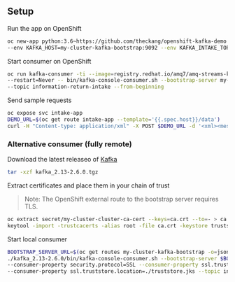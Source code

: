 ## Setup

Run the app on OpenShift

```bash
oc new-app python:3.6~https://github.com/theckang/openshift-kafka-demo --name intake-app --context-dir=intake-app \
--env KAFKA_HOST=my-cluster-kafka-bootstrap:9092 --env KAFKA_INTAKE_TOPIC=information-return-intake
```

Start consumer on OpenShift

```bash
oc run kafka-consumer -ti --image=registry.redhat.io/amq7/amq-streams-kafka-25-rhel7:1.5.0 --rm=true \
--restart=Never -- bin/kafka-console-consumer.sh --bootstrap-server my-cluster-kafka-bootstrap:9092 \
--topic information-return-intake --from-beginning
```

Send sample requests

```bash
oc expose svc intake-app
DEMO_URL=$(oc get route intake-app --template='{{.spec.host}}/data')
curl -H "Content-type: application/xml" -X POST $DEMO_URL -d '<xml><message>This is a test</message></xml>'
```


### Alternative consumer (fully remote)

Download the latest releaseo of [Kafka](https://www.apache.org/dyn/closer.cgi?path=/kafka/2.6.0/kafka_2.13-2.6.0.tgz)

```bash
tar -xzf kafka_2.13-2.6.0.tgz
```

Extract certificates and place them in your chain of trust
> Note: The OpenShift external route to the bootstrap server requires TLS.

```bash
oc extract secret/my-cluster-cluster-ca-cert --keys=ca.crt --to=- > ca.crt
keytool -import -trustcacerts -alias root -file ca.crt -keystore truststore.jks -storepass password -noprompt
```

Start local consumer

```bash
BOOTSTRAP_SERVER_URL=$(oc get routes my-cluster-kafka-bootstrap -o=jsonpath='{.status.ingress[0].host}{"\n"}'):443
./kafka_2.13-2.6.0/bin/kafka-console-consumer.sh --bootstrap-server $BOOTSTRAP_SERVER_URL \
--consumer-property security.protocol=SSL --consumer-property ssl.truststore.password=password \
--consumer-property ssl.truststore.location=./truststore.jks --topic information-return-intake
```
